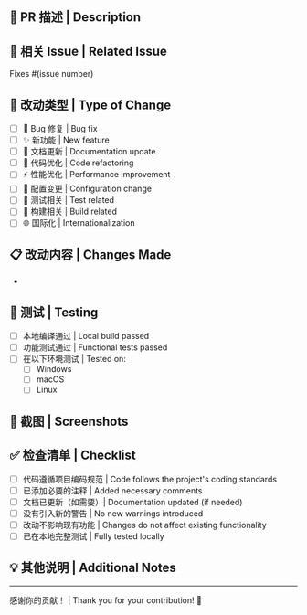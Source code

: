 ## 📝 PR 描述 | Description

<!-- 请简要描述此 PR 的目的和改动内容 | Please briefly describe the purpose and changes of this PR -->

## 🔗 相关 Issue | Related Issue

<!-- 如果此 PR 解决了某个 Issue，请在此关联 | If this PR fixes an issue, please link it here -->
Fixes #(issue number)

## 🎯 改动类型 | Type of Change

<!-- 请勾选适用的选项 | Please check the applicable options -->

- [ ] 🐛 Bug 修复 | Bug fix
- [ ] ✨ 新功能 | New feature
- [ ] 📝 文档更新 | Documentation update
- [ ] 🎨 代码优化 | Code refactoring
- [ ] ⚡️ 性能优化 | Performance improvement
- [ ] 🔧 配置变更 | Configuration change
- [ ] 🧪 测试相关 | Test related
- [ ] 🔨 构建相关 | Build related
- [ ] 🌐 国际化 | Internationalization

## 📋 改动内容 | Changes Made

<!-- 请详细列出你的改动 | Please list your changes in detail -->

- 

## 🧪 测试 | Testing

<!-- 请描述你如何测试这些改动 | Please describe how you tested these changes -->

- [ ] 本地编译通过 | Local build passed
- [ ] 功能测试通过 | Functional tests passed
- [ ] 在以下环境测试 | Tested on:
  - [ ] Windows
  - [ ] macOS
  - [ ] Linux

## 📸 截图 | Screenshots

<!-- 如果有 UI 相关改动，请提供截图 | If there are UI changes, please provide screenshots -->

## ✅ 检查清单 | Checklist

<!-- 提交前请确认以下事项 | Please confirm the following before submitting -->

- [ ] 代码遵循项目编码规范 | Code follows the project's coding standards
- [ ] 已添加必要的注释 | Added necessary comments
- [ ] 文档已更新（如需要）| Documentation updated (if needed)
- [ ] 没有引入新的警告 | No new warnings introduced
- [ ] 改动不影响现有功能 | Changes do not affect existing functionality
- [ ] 已在本地完整测试 | Fully tested locally

## 💡 其他说明 | Additional Notes

<!-- 其他需要说明的内容 | Any additional information -->

---

感谢你的贡献！ | Thank you for your contribution! 🎉

